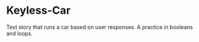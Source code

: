 # Keyless-Car
Text story that runs a car based on user responses. A practice in booleans and loops.
